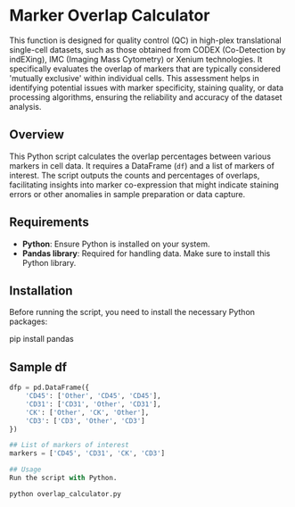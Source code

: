 # Marker Overlap Calculator

This function is designed for quality control (QC) in high-plex translational single-cell datasets, such as those obtained from CODEX (Co-Detection by indEXing), IMC (Imaging Mass Cytometry) or Xenium technologies. It specifically evaluates the overlap of markers that are typically considered 'mutually exclusive' within individual cells. This assessment helps in identifying potential issues with marker specificity, staining quality, or data processing algorithms, ensuring the reliability and accuracy of the dataset analysis.

## Overview

This Python script calculates the overlap percentages between various markers in cell data. It requires a DataFrame (`df`) and a list of markers of interest. The script outputs the counts and percentages of overlaps, facilitating insights into marker co-expression that might indicate staining errors or other anomalies in sample preparation or data capture.

## Requirements

- **Python**: Ensure Python is installed on your system.
- **Pandas library**: Required for handling data. Make sure to install this Python library.

## Installation

Before running the script, you need to install the necessary Python packages:

pip install pandas


## Sample df
```python
dfp = pd.DataFrame({
    'CD45': ['Other', 'CD45', 'CD45'],
    'CD31': ['CD31', 'Other', 'CD31'],
    'CK': ['Other', 'CK', 'Other'],
    'CD3': ['CD3', 'Other', 'CD3']
})

## List of markers of interest
markers = ['CD45', 'CD31', 'CK', 'CD3']

## Usage
Run the script with Python. 

python overlap_calculator.py
